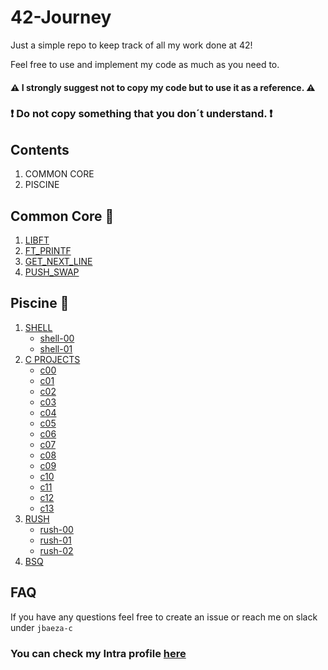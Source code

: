 # 42-Journey

Just a simple repo to keep track of all my work done at 42!

Feel free to use and implement my code as much as you need to.

#### :warning: I strongly suggest not to copy my code but to use it as a reference. :warning:
### :exclamation: Do not copy something that you don´t understand. :exclamation:

## Contents
1. COMMON CORE
2. PISCINE



## Common Core :space_invader:
1. [LIBFT](https://github.com/Afromaaaan/42-Journey/tree/main/CommonCore/libft)
2. [FT_PRINTF](https://github.com/Afromaaaan/42-Journey/tree/main/CommonCore/ft_printf)
3. [GET_NEXT_LINE](https://github.com/Afromaaaan/42-Journey/tree/main/CommonCore/get_next_line)
4. [PUSH_SWAP](https://github.com/Afromaaaan/42-Journey/tree/main/CommonCore/push_swap)

## Piscine :ocean:
1. [SHELL](https://github.com/Afromaaaan/42-Journey/tree/main/Piscine/SHELL)
	* [shell-00](https://github.com/Afromaaaan/42-Journey/tree/main/Piscine/SHELL/SHELL-00)
	* [shell-01](https://github.com/Afromaaaan/42-Journey/tree/main/Piscine/SHELL/SHELL-01)
2. [C PROJECTS](https://github.com/Afromaaaan/42-Journey/tree/main/Piscine/C)
	* [c00](https://github.com/Afromaaaan/42-Journey/tree/main/Piscine/C/C00)
	* [c01](https://github.com/Afromaaaan/42-Journey/tree/main/Piscine/C/C01)
	* [c02](https://github.com/Afromaaaan/42-Journey/tree/main/Piscine/C/C02)
	* [c03](https://github.com/Afromaaaan/42-Journey/tree/main/Piscine/C/C03)
	* [c04](https://github.com/Afromaaaan/42-Journey/tree/main/Piscine/C/C04)
	* [c05](https://github.com/Afromaaaan/42-Journey/tree/main/Piscine/C/C05)
	* [c06](https://github.com/Afromaaaan/42-Journey/tree/main/Piscine/C/C06)
	* [c07](https://github.com/Afromaaaan/42-Journey/tree/main/Piscine/C/C07)
	* [c08](https://github.com/Afromaaaan/42-Journey/tree/main/Piscine/C/C08)
	* [c09](https://github.com/Afromaaaan/42-Journey/tree/main/Piscine/C/C09)
	* [c10](https://github.com/Afromaaaan/42-Journey/tree/main/Piscine/C/C10)
	* [c11](https://github.com/Afromaaaan/42-Journey/tree/main/Piscine/C/C11)
	* [c12](https://github.com/Afromaaaan/42-Journey/tree/main/Piscine/C/C12)
	* [c13](https://github.com/Afromaaaan/42-Journey/tree/main/Piscine/C/C13)
3. [RUSH](https://github.com/Afromaaaan/42-Journey/tree/main/Piscine/RUSH)
	* [rush-00](https://github.com/Afromaaaan/42-Journey/tree/main/Piscine/RUSH/RUSH-00)
	* [rush-01](https://github.com/Afromaaaan/42-Journey/tree/main/Piscine/RUSH/RUSH-01)
	* [rush-02](https://github.com/Afromaaaan/42-Journey/tree/main/Piscine/RUSH/RUSH-02)
4. [BSQ](https://github.com/Afromaaaan/42-Journey/tree/main/Piscine/BSQ)

## FAQ

If you have any questions feel free to create an issue or reach me on slack under `jbaeza-c`


### You can check my Intra profile [here](https://profile.intra.42.fr/users/jbaeza-c)
